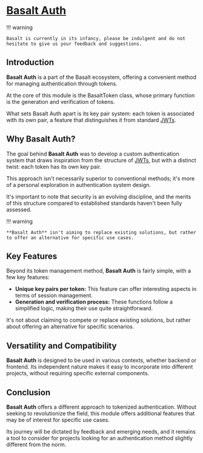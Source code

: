 # **[Basalt Auth](https://www.npmjs.com/package/@basalt-lab/basalt-auth)**

!!! warning

    Basalt is currently in its infancy, please be indulgent and do not hesitate to give us your feedback and suggestions.

## **Introduction**

**Basalt Auth** is a part of the Basalt ecosystem, offering a convenient method for managing authentication through tokens.

At the core of this module is the BasaltToken class, whose primary function is the generation and verification of tokens.

What sets Basalt Auth apart is its key pair system: each token is associated with its own pair, a feature that distinguishes it from standard [JWTs](https://jwt.io/).

## **Why Basalt Auth?**

The goal behind **Basalt Auth** was to develop a custom authentication system that draws inspiration from the structure of [JWTs](https://jwt.io/), but with a distinct twist: each token has its own key pair.

This approach isn't necessarily superior to conventional methods; it's more of a personal exploration in authentication system design.

It's important to note that security is an evolving discipline, and the merits of this structure compared to established standards haven't been fully assessed.

!!! warning

    **Basalt Auth** isn't aiming to replace existing solutions, but rather to offer an alternative for specific use cases.

## **Key Features**

Beyond its token management method, **Basalt Auth** is fairly simple, with a few key features:

- **Unique key pairs per token:** This feature can offer interesting aspects in terms of session management.
- **Generation and verification process:** These functions follow a simplified logic, making their use quite straightforward.

It's not about claiming to compete or replace existing solutions, but rather about offering an alternative for specific scenarios.

## **Versatility and Compatibility**

**Basalt Auth** is designed to be used in various contexts, whether backend or frontend.
Its independent nature makes it easy to incorporate into different projects, without requiring specific external components.

## **Conclusion**

**Basalt Auth** offers a different approach to tokenized authentication.
Without seeking to revolutionize the field, this module offers additional features that may be of interest for specific use cases.

Its journey will be dictated by feedback and emerging needs, and it remains a tool to consider for projects looking for an authentication method slightly different from the norm.

